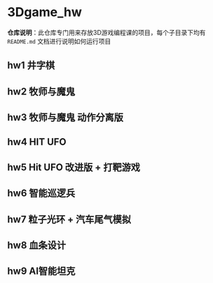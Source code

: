 # 3Dgame_hw
**仓库说明**：此仓库专门用来存放3D游戏编程课的项目，每个子目录下均有 `README.md` 文档进行说明如何运行项目
## hw1 井字棋
## hw2 牧师与魔鬼
## hw3 牧师与魔鬼 动作分离版
## hw4 HIT UFO
## hw5 Hit UFO 改进版 + 打靶游戏
## hw6 智能巡逻兵
## hw7 粒子光环 + 汽车尾气模拟
## hw8 血条设计
## hw9 AI智能坦克
